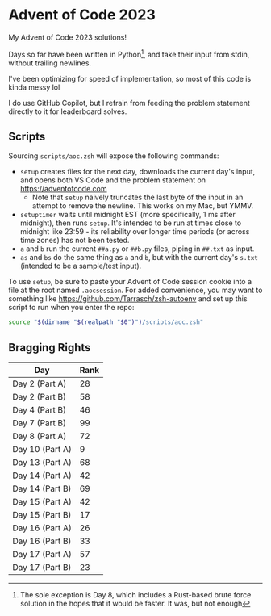 # Advent of Code 2023

My Advent of Code 2023 solutions!

Days so far have been written in Python[^1], and take their input from stdin, without trailing newlines.

[^1]: The sole exception is Day 8, which includes a Rust-based brute force solution in the hopes that it would be faster. It was, but not enough

I've been optimizing for speed of implementation, so most of this code is kinda messy lol

I do use GitHub Copilot, but I refrain from feeding the problem statement directly to it for leaderboard solves.

## Scripts

Sourcing `scripts/aoc.zsh` will expose the following commands:

* `setup` creates files for the next day, downloads the current day's input, and opens both VS Code and the problem statement on https://adventofcode.com
    * Note that `setup` naively truncates the last byte of the input in an attempt to remove the newline. This works on my Mac, but YMMV.
* `setuptimer` waits until midnight EST (more specifically, 1 ms after midnight), then runs `setup`. It's intended to be run at times close to midnight like 23:59 - its reliability over longer time periods (or across time zones) has not been tested.
* `a` and `b` run the current `##a.py` or `##b.py` files, piping in `##.txt` as input.
* `as` and `bs` do the same thing as `a` and `b`, but with the current day's `s.txt` (intended to be a sample/test input).

To use `setup`, be sure to paste your Advent of Code session cookie into a file at the root named `.aocsession`. For added convenience, you may want to something like https://github.com/Tarrasch/zsh-autoenv and set up this script to run when you enter the repo:

```zsh
source "$(dirname "$(realpath "$0")")/scripts/aoc.zsh"
```

## Bragging Rights

| Day | Rank |
| --- | --- |
| Day 2 (Part A) | 28 |
| Day 2 (Part B) | 58 |
| Day 4 (Part B) | 46 |
| Day 7 (Part B) | 99 |
| Day 8 (Part A) | 72 |
| Day 10 (Part A) | 9 |
| Day 13 (Part A) | 68 |
| Day 14 (Part A) | 42 |
| Day 14 (Part B) | 69 |
| Day 15 (Part A) | 42 |
| Day 15 (Part B) | 17 |
| Day 16 (Part A) | 26 |
| Day 16 (Part B) | 33 |
| Day 17 (Part A) | 57 |
| Day 17 (Part B) | 23 |